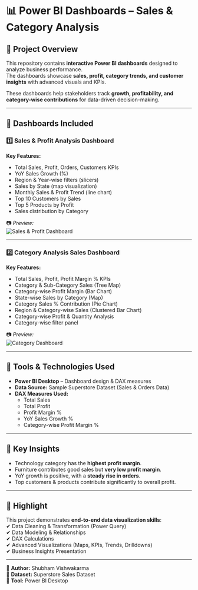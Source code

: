 # 📊 Power BI Dashboards – Sales & Category Analysis  

## 🔹 Project Overview  
This repository contains **interactive Power BI dashboards** designed to analyze business performance.  
The dashboards showcase **sales, profit, category trends, and customer insights** with advanced visuals and KPIs.  

These dashboards help stakeholders track **growth, profitability, and category-wise contributions** for data-driven decision-making.  

---

## 📌 Dashboards Included  

### 1️⃣ Sales & Profit Analysis Dashboard  
**Key Features:**  
- Total Sales, Profit, Orders, Customers KPIs  
- YoY Sales Growth (%)  
- Region & Year-wise filters (slicers)  
- Sales by State (map visualization)  
- Monthly Sales & Profit Trend (line chart)  
- Top 10 Customers by Sales  
- Top 5 Products by Profit  
- Sales distribution by Category  

📷 *Preview:*  
![Sales & Profit Dashboard](Sales%20&%20Profit%20Analysis%20Dashboard.png)  

---

### 2️⃣ Category Analysis Sales Dashboard  
**Key Features:**  
- Total Sales, Profit, Profit Margin % KPIs  
- Category & Sub-Category Sales (Tree Map)  
- Category-wise Profit Margin (Bar Chart)  
- State-wise Sales by Category (Map)  
- Category Sales % Contribution (Pie Chart)  
- Region & Category-wise Sales (Clustered Bar Chart)  
- Category-wise Profit & Quantity Analysis  
- Category-wise filter panel  

📷 *Preview:*  
![Category Dashboard](Category%20Analysis%20Sales%20dashboard.png)  

---

## 🔹 Tools & Technologies Used  
- **Power BI Desktop** – Dashboard design & DAX measures  
- **Data Source:** Sample Superstore Dataset (Sales & Orders Data)  
- **DAX Measures Used:**  
  - Total Sales  
  - Total Profit  
  - Profit Margin %  
  - YoY Sales Growth %  
  - Category-wise Profit Margin %  

---

## 🎯 Key Insights  
- Technology category has the **highest profit margin**.  
- Furniture contributes good sales but **very low profit margin**.  
- YoY growth is positive, with a **steady rise in orders**.  
- Top customers & products contribute significantly to overall profit.  

---

## 📌 Highlight  
This project demonstrates **end-to-end data visualization skills**:  
✔ Data Cleaning & Transformation (Power Query)  
✔ Data Modeling & Relationships  
✔ DAX Calculations  
✔ Advanced Visualizations (Maps, KPIs, Trends, Drilldowns)  
✔ Business Insights Presentation  

---

📌 **Author:** Shubham Vishwakarma  
📌 **Dataset:** Superstore Sales Dataset  
📌 **Tool:** Power BI Desktop  
